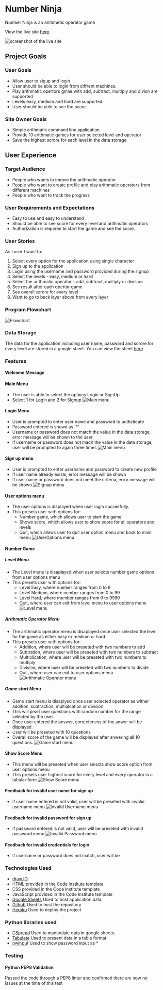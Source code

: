 # Number Ninja
Number Ninja is an arithmetic operator game

View the live site [here](https://number-ninja-3ab6f688eeb0.herokuapp.com/).

![screenshot of the live site](assets/readme-images/live-site-screenshot.png)

## Project Goals

### User Goals
- Allow user to sigup and login
- User should be able to login from diffrent machines.
- Play arithmatic opertors gmae with add, subtract, multiply and divion are supported
- Levels easy, medium and hard are supported
- User should be able to see the score.

### Site Owner Goals
- Simple arithmatic command line application
- Provide 10 arithmatic games for user selected level and operator
- Save the highest scrore for each level in the data storage

## User Experience

### Target Audience
- People who wants to imrove the arithmatic operator
- People who want to create profile and play arithmatic operators from different machines
- People who want to track the progress

### User Requirements and Expectations
- Easy to use and easy to understand
- Should be able to see score for every level and arithmatic operators
- Authorization is required to start the game and see the score.

### User Stories
As I user I want to:
1. Select every option for the application using single character
2. Sign up to the application
3. Login using the username and password provided during the signup
4. Select the levels - easy, medium or hard
5. Select the arithmatic operator - add, subtract, multiply or division
6. See result after each opertor game
7. See overall scrore for every level
8. Want to go to back layer above from every layer

### Program Flowchart

![Flowchart](assets/readme-images/number-ninja_flowchart.png)

### Data Storage
The data for the application including user name, password and scrore for every level are stored in a google sheet. You can view the sheet [here](https://docs.google.com/spreadsheets/d/1NEJbjlGX71COJ888ChN1LYDYgf0Q3zYNLa0SJBLC1AY/edit?usp=sharing)

### Features
#### Welcome Message
<TODO>

#### Main Menu
- The user is able to select the options Login or SignUp
- Select 1 for Login and 2 for Signup
![Main menu](assets/readme-images/main_menu.png)

#### Login Menu
- User is prompted to enter user name and password to autheticate
- Password entered is shown as '*'
- Username or password does not match the value in the data storage, error message will be shown to the user
- If username or password does not mach the value in the data storage, user will be prompted to again three times
![Main menu](assets/readme-images/login_menu.png)

#### Sign up menu
- User is prompted to enter username and password to create new profile
- If user name already exists, error message will be shown
- If user name or password does not meet the criteria, error message will be shown
![Signup menu](assets/readme-images/signup_menu.png)

#### User options menu
- The user options is displayed when user login succesfully.
- This presets user with options for:
    - Number game, which allows user to start the game
    - Shows score, which allows user to show score for all operators and levels
    - Quit, which allows user to quit user option menu and back to main menu
![UserOptions menu](assets/readme-images/user_option_menu.png)

#### Number Game
##### Level Menu
- The Level menu is disaplayed when user selects number game options from user options menu
- This presets user with options for:
    - Level Easy, where number ranges from 0 to 9
    - Level Medium, where number ranges from 0 to 99
    - Level Hard, where mumber ranges from 0 to 9999
    - Quit, where user can exit from level menu to user options menu
![Level menu](assets/readme-images/game_level_menu.png)

##### Arithmatic Operator Menu
- The arithmatic operator menu is disaplayed once user selected the level for the game as either easy or medium or hard
- This presets user with options for:
    - Addition, where user will be preseted with two numbers to add
    - Subtration, where user will be preseted with two numbers to subtract 
    - Multiplication, where user will be preseted with two numbers to multiply
    - Division, where user will be preseted with two numbers to divide
    - Quit, where user can exit to user options menu
![Arithmatic Operator menu](assets/readme-images/game_arithmatic_operator_menu.png)

##### Game start Menu
- Game start menu is disaplyed once user selected operator as wither addition, subtraction, multiplcation or division
- This will prset user questions with random number for the range selected by the user.
- Once user entered the answer, correcteness of the anwer will be displayed.
- User will be preseted with 10 questions
- Overall score of the game will be displayed after anwering all 10 questions.
![Game start menu](assets/readme-images/game_start_menu.png)

#### Show Score Menu
- This menu will be preseted when user selects show score option from user options menu
- This presets user highest score for every level and every operator in a tabular form
![Show Score menu](assets/readme-images/show_score_menu.png)

#### Feedback for invalid user name for sign up
- If user name entered is not valid, user will be preseted with invalid username menu
![Invalid Username menu](assets/readme-images/invalid_username_menu.png)

#### Feedback for invalid password for sign up
- If password entered is not valid, user will be preseted with invalid password menu
![Invalid Password menu](assets/readme-images/invalid_password_menu.png)

#### Feedback for invalid credentials for login
- If username or password does not match, user will be

### Technologies Used
- [draw.IO](https://app.diagrams.net/)
- HTML provided in the Code Institute template
- CSS provided in the Code Institute template
- JavaScript provided in the Code Institute template
- [Google Sheets](https://www.google.co.uk/sheets/about/) Used to host application data
- [Github](https://github.com/) Used to host the repository
- [Heroku](https://id.heroku.com/login) Used to deploy the project

### Python libraries used
- [GSpread](https://pypi.org/project/gspread/) Used to manipulate data in google sheets.
- [Tabulate](https://pypi.org/project/tabulate/) Used to present data in a table format.
- [pwinput](https://pypi.org/project/pwinput/) Used to show password input as *

### Testing
#### Python PEP8 Validation
Passed the code through a PEP8 linter and confirmed there are now no issues at the time of this test

